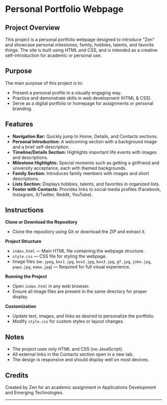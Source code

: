 # Personal Portfolio Webpage

## Project Overview

This project is a personal portfolio webpage designed to introduce "Zen" and showcase personal milestones, family, hobbies, talents, and favorite things. The site is built using HTML and CSS, and is intended as a creative self-introduction for academic or personal use.

## Purpose

The main purpose of this project is to:
- Present a personal profile in a visually engaging way.
- Practice and demonstrate skills in web development (HTML & CSS).
- Serve as a digital portfolio or homepage for assignments or personal branding.

## Features

- **Navigation Bar:** Quickly jump to Home, Details, and Contacts sections.
- **Personal Introduction:** A welcoming section with a background image and a brief self-description.
- **Timeline/Details Section:** Highlights important life events with images and descriptions.
- **Milestone Highlights:** Special moments such as getting a girlfriend and university acceptance, each with themed backgrounds.
- **Family Section:** Introduces family members with images and short descriptions.
- **Lists Section:** Displays hobbies, talents, and favorites in organized lists.
- **Footer with Contacts:** Provides links to social media profiles (Facebook, Instagram, X/Twitter, Reddit, YouTube).

## Instructions

**Clone or Download the Repository**
- Clone the repository using Git or download the ZIP and extract it.

**Project Structure**
- `index.html` — Main HTML file containing the webpage structure.
- `style.css` — CSS file for styling the webpage.
- Image files (`me.jpeg`, `box1.jpg`, `box2.jpg`, `box3.jpg`, `gf.jpg`, `joke.jpg`, `papa.jpg`, `mama.jpg`) — Required for full visual experience.

**Running the Project**
- Open `index.html` in any web browser.
- Ensure all image files are present in the same directory for proper display.

**Customization**
- Update text, images, and links as desired to personalize the portfolio.
- Modify `style.css` for custom styles or layout changes.

## Notes

- The project uses only HTML and CSS (no JavaScript).
- All external links in the Contacts section open in a new tab.
- The design is responsive and should display well on most devices.

## Credits

Created by Zen for an academic assignment in Applications Development and Emerging Technologies.

---
